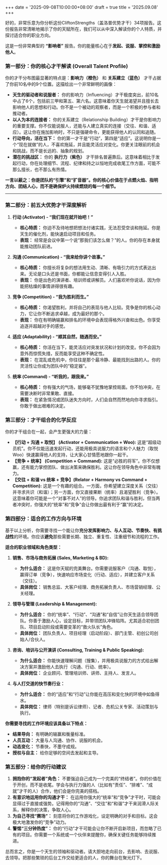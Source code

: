 +++
date = '2025-09-08T10:00:00+08:00'
draft = true
title = '2025.09.08'
+++

<!--more-->

好的，非常乐意为你分析这份CliftonStrengths（盖洛普优势才干）34项报告。这份报告非常清晰地揭示了你的天赋所在，我们可以从中深入解读你的个人特质，并探讨适合你的职业方向。

这是一份非常典型的 **“影响者”** 报告。你的能量核心在于**发起、说服、掌控和激励他人**。

### **第一部分：你的核心才干解读 (Overall Talent Profile)**

你的才干分布图最显著的特点是：**影响力（橙色）** 和 **关系建立（蓝色）** 才干占据了你前10名中的9个位置。这描绘出一个非常鲜明的画像：

*   **天生的驱动者和说服者：** 你的影响力（Influencing）才干极度突出，前10名中占了6个，包括前三甲和第五、第六名。这意味着你天生就渴望并且擅长去影响他人的思想和行动。你不是一个被动的观察者，而是一个积极的参与者和推动者。
*   **以人为本的连接者：** 你的关系建立（Relationship Building）才干是你影响力的重要支撑。你不仅能说服人，还能与人建立真实的连接（交往、和谐、适应）。这让你在施加影响时，不只是强硬命令，更能获得他人的认同和追随。
*   **行动导向，活在当下：** 你的第一才干是“行动”，第四是“适应”。这说明你是一个“现在就做”的人，不喜欢拖延，并且能灵活应对变化。你更关注眼前的机会和挑战，而不是长远的、抽象的规划。
*   **潜在的挑战区：** 你的 **执行力（紫色）** 才干排名普遍靠后。这意味着相比于发起行动，你在处理细节、流程、纪律和持之以恒地完成收尾工作方面，可能不那么擅长，也不那么有热情。

**一言以蔽之：你是团队的“引擎”和“扩音器”。你的核心价值在于点燃火焰、指明方向、团结人心，而不是确保炉火持续燃烧的每一个细节。**

---

### **第二部分：前五大优势才干深度解析**

1.  **行动 (Activator) - “我们现在就开始吧！”**
    *   **核心特质：** 你迫不及待地想把想法付诸实践，无法忍受空谈和拖延。你是天生的催化剂，能快速启动项目和任务。
    *   **表现：** 经常是会议中第一个说“那我们该怎么做？”的人。你的存在本身就能推动团队前进。

2.  **沟通 (Communication) - “我来给你讲个故事。”**
    *   **核心特质：** 你擅长将复杂的想法用生动、清晰、有吸引力的方式表达出来。无论是口头还是书面，你都能让信息变得引人入胜。
    *   **表现：** 你是出色的演讲者、培训师或讲解员。人们喜欢听你说话，因为你能把枯燥的事情讲得很有趣。

3.  **竞争 (Competition) - “我为胜利而生。”**
    *   **核心特质：** 你渴望胜利，并将自己的表现与他人比较。竞争是你的核心动力，它让你不断追求卓越，成为最好的那个。
    *   **表现：** 你在有明确输赢和排名的环境中会表现得格外兴奋和出色。你享受追逐并超越对手的感觉。

4.  **适应 (Adaptability) - “顺其自然，随遇而安。”**
    *   **核心特质：** 你活在当下，能灵活应对突发状况和计划的改变。你不会因为意外而惊慌失措，反而能享受这种不确定性。
    *   **表现：** 在混乱或危机中，你往往是那个最冷静、最能找到出路的人。你的灵活性让你成为团队中的“稳定器”。

5.  **统率 (Command) - “听我的，跟我来。”**
    *   **核心特质：** 你有强大的气场，能够毫不犹豫地掌控局面。你不怕冲突，在需要决断时非常果敢、直接。
    *   **表现：** 在紧急情况或团队迷失方向时，人们会自然而然地向你寻求指引。你敢于做出艰难的决定。

### **第三部分：才干组合的化学反应**

你的才干组合在一起，会产生更强大的力量：

*   **【行动 + 沟通 + 取悦】 (Activator + Communication + Woo):** 这是“超级动员机”。你不仅能迅速发起行动，还能用极具说服力的语言和个人魅力（取悦 Woo）快速赢得他人的支持，让大家心甘情愿地跟你一起干。
*   **【竞争 + 统率】 (Competition + Command):** 这是“必胜的将军”。你不仅想赢，还有能力掌控团队、做出决策来确保胜利。这让你在领导角色中非常有魄力。
*   **【交往 + 和谐 vs 统率 + 竞争】(Relator + Harmony vs Command + Competition):** 这是一个有趣的组合。一方面，你希望建立深度关系（交往）并寻求共识（和谐）；另一方面，你又直接果断（统率）且渴望胜利（竞争）。这意味着你可能是一个“对事不对人”的领导。你追求团队和谐与胜利，但当两者冲突时，你强大的“统率”和“竞争”会让你做出最有利于“赢”的决定。

### **第四部分：适合的工作方向与环境**

基于以上分析，你需要寻找一个能让你**充分发挥影响力、与人互动、节奏快、有挑战性**的环境。你应该**避免**那些需要长期、独立、重复性、注重细节和流程的工作。

**适合的职业领域和角色类型：**

1.  **销售、市场与商务拓展 (Sales, Marketing & BD):**
    *   **为什么适合：** 这是你天赋的完美舞台。你需要说服客户（沟通、取悦），赢得订单（竞争），快速响应市场变化（行动、适应），并建立客户关系（交往）。
    *   **具体岗位：** 销售总监、大客户经理、商务拓展负责人、市场营销经理、公关经理。

2.  **领导与管理 (Leadership & Management):**
    *   **为什么适合：** 你的“统率”、“行动”、“沟通”和“自信”让你天生适合领导团队。你善于激励人心，设定目标，并带领团队冲锋陷阵。尤其适合初创团队、项目启动阶段或需要变革的“救火队长”角色。
    *   **具体岗位：** 团队负责人、项目经理（启动阶段）、部门主管、初创公司创始人/合伙人。

3.  **咨询、培训与公开演讲 (Consulting, Training & Public Speaking):**
    *   **为什么适合：** 你能快速理解问题（搜集），并用极具说服力的方式给出解决方案并激励他人去执行（沟通、行动、统率）。
    *   **具体岗位：** 企业顾问、管理培训师、讲师、主持人、发言人。

4.  **与人打交道的快节奏行业：**
    *   **为什么适合：** 你的“适应”和“行动”让你能在高压和变化快的环境中如鱼得水。
    *   **具体岗位：** 律师（特别是诉讼律师）、记者、危机公关专家、活动策划与执行。

**你需要寻找的工作环境应该具备以下特点：**

*   **结果导向：** 有明确的输赢和衡量标准。
*   **人员互动：** 大量与人沟通、协作、说服的机会。
*   **动态变化：** 节奏快，不墨守成规。
*   **授权与自主：** 给你足够的空间去发起和主导。

### **第五部分：给你的行动建议**

1.  **拥抱你的“发起者”角色：** 不要强迫自己成为一个完美的“终结者”。你的价值在于开创，而不是收尾。学会与执行力强的人（比如有“责任”、“排难”、“成就”才干的人）合作，他们会是你完美的搭档。
2.  **有意识地运用你的沟通才干：** 在运用你强大的“统率”和“竞争”才干时，可能会显得过于直接或强势。记得用你的“沟通”、“交往”和“和谐”才干来润滑人际关系，解释你的决策，争取人心。
3.  **为自己寻找“赛场”：** 刻意将你的工作游戏化，设定明确的对手和目标。这会极大地激发你的“竞争”动力。
4.  **警惕“三分钟热度”：** 你的“行动”才干可能会让你不断开启新项目，而忽略了已有的项目。你需要一个系统或一个伙伴来提醒你，确保关键任务能够持续推进。

总而言之，你是一个天生的领袖和驱动者。请大胆地走向前台，去影响、去说服、去领导。把那些繁琐的后台工作交给更适合的人，你的舞台在聚光灯下。


